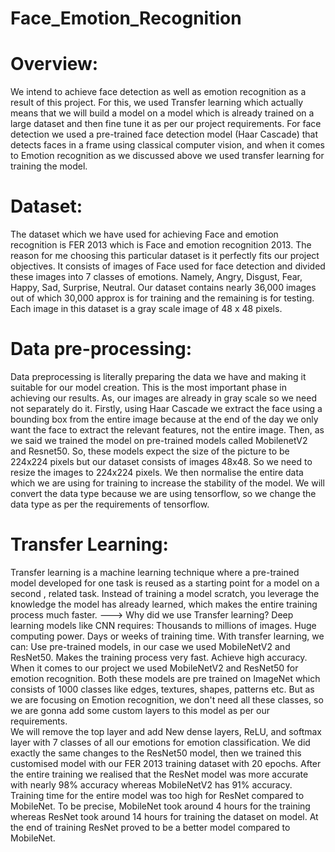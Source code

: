 # Face_Emotion_Recognition
# Overview:
We intend to achieve face detection as well as emotion recognition as a result of this project. For this, we used Transfer learning which actually means that we will build a model on a model which is already trained on a large dataset and then fine tune it as per our project requirements. For face detection we used a pre-trained face detection model (Haar Cascade) that detects faces in a frame using classical computer vision, and when it comes to Emotion recognition as we discussed above we used transfer learning for training the model.
# Dataset:
The dataset which we have used for achieving Face and emotion recognition is FER 2013 which is Face and emotion recognition 2013. The reason for me choosing this particular dataset is it perfectly fits our project objectives. It consists of images of Face used for face detection and divided these images into 7 classes of emotions. Namely, Angry, Disgust, Fear, Happy, Sad, Surprise, Neutral. Our dataset contains nearly 36,000 images out of which 30,000 approx is for training and the remaining is for testing. Each image in this dataset is a gray scale image of 48 x 48 pixels. 
# Data pre-processing:
Data preprocessing is literally preparing the data we have and making it suitable for our model creation. This is the most important phase in achieving our results. As, our images are already in gray scale so we need not separately do it. Firstly, using Haar Cascade we extract the face using a bounding box from the entire image because at the end of the day we only want the face to extract the relevant features, not the entire image. Then, as we said we trained the model on pre-trained models called MobilenetV2 and Resnet50. So, these models expect the size of the picture to be 224x224 pixels but our dataset consists of images 48x48. So we need to resize the images to 224x224 pixels. We then normalise the entire data which we are using for training to increase the stability of the model. We will convert the data type because we are using tensorflow, so we change the data type as per the requirements of tensorflow. 
# Transfer Learning:
Transfer learning is a machine learning technique where a pre-trained model developed for one task is reused as a starting point for a model on a second , related task. Instead of training a model scratch, you leverage the knowledge the model has already learned, which makes the entire training process much faster.
---> Why did we use Transfer learning?
Deep learning models like CNN requires:
Thousands to millions of images.
Huge computing power.
Days or weeks of training time.
With transfer learning, we can:
Use pre-trained models, in our case we used MobileNetV2 and ResNet50.
Makes the training process very fast.
Achieve high accuracy.
When it comes to our project we used MobileNetV2 and ResNet50 for emotion recognition. Both these models are pre trained on ImageNet which consists of 1000 classes like edges, textures, shapes, patterns etc. But as we are focusing on Emotion recognition, we don't need all these classes, so we are gonna add some custom layers to this model as per our requirements.                                               
We will remove the top layer and add New dense layers, ReLU, and softmax layer with 7 classes of all our emotions for emotion classification. We did exactly the same changes to the ResNet50 model, then we trained this customised model with our FER 2013 training dataset with 20 epochs. After the entire training we realised that the ResNet model was more accurate with nearly 98% accuracy whereas MobileNetV2 has 91% accuracy.  
Training time for the entire model was too high for ResNet compared to MobileNet. To be precise, MobileNet took around 4 hours for the training whereas ResNet took around 14 hours for training the dataset on model. At the end of training ResNet proved to be a better model compared to MobileNet.
